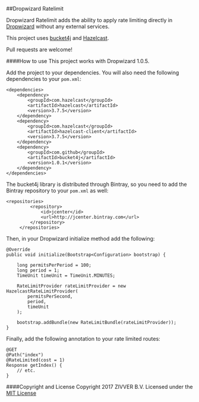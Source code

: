 ##Dropwizard Ratelimit


Dropwizard Ratelimit adds the ability to apply rate limiting directly in [Dropwizard](http://www.dropwizard.io) without any external services.

This project uses [bucket4j](https://github.com/vladimir-bukhtoyarov/bucket4j) and [Hazelcast](https://hazelcast.org).

Pull requests are welcome!

####How to use
This project works with Dropwizard 1.0.5.

Add the project to your dependencies. You will also need the following dependencies to your `pom.xml`:
```
<dependencies>
	<dependency>
	    <groupId>com.hazelcast</groupId>
	    <artifactId>hazelcast</artifactId>
	    <version>3.7.5</version>
	</dependency>
	<dependency>
	    <groupId>com.hazelcast</groupId>
	    <artifactId>hazelcast-client</artifactId>
	    <version>3.7.5</version>
	</dependency>
	<dependency>
	    <groupId>com.github</groupId>
	    <artifactId>bucket4j</artifactId>
	    <version>1.0.1</version>
	</dependency>
</dependencies>
```
The bucket4j library is distributed through Bintray, so you need to add the Bintray repository to your `pom.xml` as well:
```
<repositories>
         <repository>
             <id>jcenter</id>
             <url>http://jcenter.bintray.com</url>
         </repository>
     </repositories>
```
Then, in your Dropwizard initialize method add the following:
```
@Override
public void initialize(Bootstrap<Configuration> bootstrap) {

	long permitsPerPeriod = 100;
	long period = 1;
	TimeUnit timeUnit = TimeUnit.MINUTES;

	RateLimitProvider rateLimitProvider = new HazelcastRateLimitProvider(
		permitsPerSecond,
		period,
		timeUnit
	);

	bootstrap.addBundle(new RateLimitBundle(rateLimitProvider));
}
```
Finally, add the following annotation to your rate limited routes:
```
@GET
@Path("index")
@RateLimited(cost = 1)
Response getIndex() {
	// etc.
}
```

####Copyright and License
Copyright 2017 ZIVVER B.V.
Licensed under the [MIT License](https://opensource.org/licenses/MIT)
